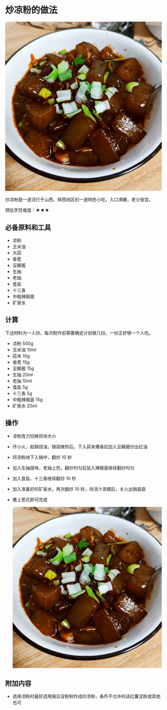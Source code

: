 # 炒凉粉的做法

![炒凉粉成品](./chaoliangfen.jpg)

炒凉粉是一道流行于山西、陕西地区的一道特色小吃，入口滑嫩，老少皆宜。

预估烹饪难度：★★★

## 必备原料和工具

- 凉粉
- 玉米油
- 大蒜
- 香葱
- 豆瓣酱
- 生抽
- 老抽
- 食盐
- 十三香
- 中粗辣椒面
- 矿泉水

## 计算

下述材料为一人份，每次制作前需要确定计划做几份。一份正好够一个人吃。

- 凉粉 500g
- 玉米油 10ml
- 蒜末 10g
- 香葱 15g
- 豆瓣酱 15g
- 生抽 20ml
- 老抽 10ml
- 食盐 5g
- 十三香 5g
- 中粗辣椒面 15g
- 矿泉水 20ml

## 操作

- 凉粉改刀切麻将块大小
- 开小火，起锅烧油，锅烧微热后，下入蒜末爆香后加入豆瓣酱炒出红油
- 将凉粉块下入锅中，翻炒 10 秒
- 加入生抽提味，老抽上色，翻炒均匀后加入辣椒面继续翻炒均匀
- 加入食盐、十三香继续翻炒 10 秒
- 加入准备好的矿泉水，再次翻炒 10 秒，待汤汁浓稠后，关火出锅装盘
- 撒上葱花即可完成

  ![炒凉粉成品](./chaoliangfen.jpg)

## 附加内容

- 选择凉粉时最好选用豌豆淀粉制作成的凉粉，条件不允许的话红薯淀粉或其他也可


